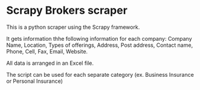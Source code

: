 # Scrapy Brokers scraper

This is a python scraper using the Scrapy framework.

It gets information thhe following information for each company: Company Name, Location,	Types of offerings,	Address,	Post address,	Contact name,	Phone,	Cell,	Fax,	Email,	Website.

All data is arranged in an Excel file.

The script can be used for each separate category (ex. Business Insurance or Personal Insurance)

